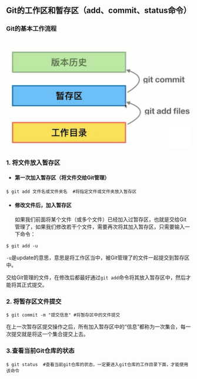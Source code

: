 ## Git的工作区和暂存区（add、commit、status命令）

### Git的基本工作流程

​	![](../images/8.png)



### 1. 将文件放入暂存区

- #### 第一次加入暂存区（将文件交给Git管理）

```shell
$ git add 文件名或文件夹名  #将指定文件或文件夹放入暂存区
```

- #### 修改文件后，加入暂存区

  如果我们前面将某个文件（或多个文件）已经加入过暂存区，也就是交给Git管理了，如果我们修改若干个文件，需要再次将其加入暂存区，只需要输入一下命令：

```shell
$ git add -u
```

​	`-u`是update的意思，意思是将工作区当中，被Git管理了的文件一起提交到暂存区中。

​	交给Git管理的文件，在修改后都最好通过`git add`命令将其放入暂存区中，然后才能将其正式提交。



### 2. 将暂存区文件提交

```shell
$ git commit -m "提交信息" #将暂存区中的文件提交
```

​	在上一次暂存区提交操作之后，所有加入暂存区中的“信息”都称为一次集合，每一次提交就是将这一个集合提交上去。

### 3.查看当前Git仓库的状态

```shell
$ git status  #查看当前git仓库的状态，一定要进入git仓库的工作目录下面，才能使用该命令
```



